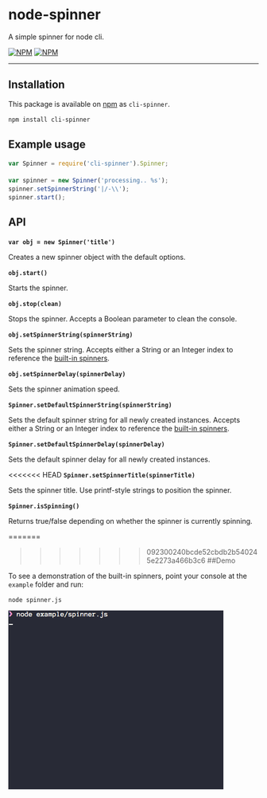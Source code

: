 # node-spinner

A simple spinner for node cli.

[![NPM](https://nodei.co/npm/cli-spinner.png?downloads=true&downloadRank=true)](https://nodei.co/npm/cli-spinner/) [![NPM](https://nodei.co/npm-dl/cli-spinner.png?months=6&height=3)](https://nodei.co/npm/cli-spinner/)

---

## Installation

This package is available on [npm](http://npmjs.com) as `cli-spinner`.

``` sh
npm install cli-spinner
```

## Example usage

````javascript
var Spinner = require('cli-spinner').Spinner;

var spinner = new Spinner('processing.. %s');
spinner.setSpinnerString('|/-\\');
spinner.start();
````

## API

**`var obj = new Spinner('title')`**

Creates a new spinner object with the default options.

**`obj.start()`**

Starts the spinner.

**`obj.stop(clean)`**

Stops the spinner. Accepts a Boolean parameter to clean the console.

**`obj.setSpinnerString(spinnerString)`**

Sets the spinner string. Accepts either a String or an Integer index to reference the [built-in spinners](#demo).

**`obj.setSpinnerDelay(spinnerDelay)`**

Sets the spinner animation speed.

**`Spinner.setDefaultSpinnerString(spinnerString)`**

Sets the default spinner string for all newly created instances. Accepts either a String or an Integer index to reference the [built-in spinners](#demo).

**`Spinner.setDefaultSpinnerDelay(spinnerDelay)`**

Sets the default spinner delay for all newly created instances.

<<<<<<< HEAD
**`Spinner.setSpinnerTitle(spinnerTitle)`**

Sets the spinner title. Use printf-style strings to position the spinner.

**`Spinner.isSpinning()`**

Returns true/false depending on whether the spinner is currently spinning.

=======
>>>>>>> 092300240bcde52cbdb2b540245e2273a466b3c6
##Demo

To see a demonstration of the built-in spinners, point your console at the `example` folder and run:

````
node spinner.js
````

![preview](img/spinner.gif "Spinner")
